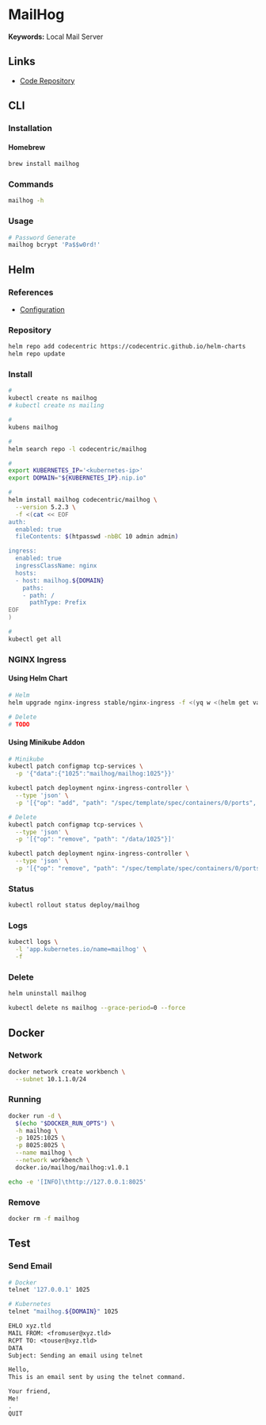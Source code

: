 # MailHog

**Keywords:** Local Mail Server

## Links

- [Code Repository](https://github.com/mailhog/MailHog)

## CLI

### Installation

#### Homebrew

```sh
brew install mailhog
```

### Commands

```sh
mailhog -h
```

### Usage

```sh
# Password Generate
mailhog bcrypt 'Pa$$w0rd!'
```

## Helm

### References

- [Configuration](https://github.com/codecentric/helm-charts/tree/master/charts/mailhog#configuration)

### Repository

```sh
helm repo add codecentric https://codecentric.github.io/helm-charts
helm repo update
```

### Install

```sh
#
kubectl create ns mailhog
# kubectl create ns mailing

#
kubens mailhog

#
helm search repo -l codecentric/mailhog

#
export KUBERNETES_IP='<kubernetes-ip>'
export DOMAIN="${KUBERNETES_IP}.nip.io"

#
helm install mailhog codecentric/mailhog \
  --version 5.2.3 \
  -f <(cat << EOF
auth:
  enabled: true
  fileContents: $(htpasswd -nbBC 10 admin admin)

ingress:
  enabled: true
  ingressClassName: nginx
  hosts:
  - host: mailhog.${DOMAIN}
    paths:
    - path: /
      pathType: Prefix
EOF
)

#
kubectl get all
```

### NGINX Ingress

#### Using Helm Chart

```sh
# Helm
helm upgrade nginx-ingress stable/nginx-ingress -f <(yq w <(helm get values nginx-ingress) tcp.1025 mailhog/mailhog:1025)

# Delete
# TODO
```

#### Using Minikube Addon

```sh
# Minikube
kubectl patch configmap tcp-services \
  -p '{"data":{"1025":"mailhog/mailhog:1025"}}'

kubectl patch deployment nginx-ingress-controller \
  --type 'json' \
  -p '[{"op": "add", "path": "/spec/template/spec/containers/0/ports", "value": [{"hostPort": 1025, "containerPort": 1025}]}]' \

# Delete
kubectl patch configmap tcp-services \
  --type 'json' \
  -p '[{"op": "remove", "path": "/data/1025"}]'

kubectl patch deployment nginx-ingress-controller \
  --type 'json' \
  -p '[{"op": "remove", "path": "/spec/template/spec/containers/0/ports", "value": [{"hostPort": 1025, "containerPort": 1025}]}]'
```

### Status

```sh
kubectl rollout status deploy/mailhog
```

### Logs

```sh
kubectl logs \
  -l 'app.kubernetes.io/name=mailhog' \
  -f
```

### Delete

```sh
helm uninstall mailhog

kubectl delete ns mailhog --grace-period=0 --force
```

## Docker

### Network

```sh
docker network create workbench \
  --subnet 10.1.1.0/24
```

### Running

```sh
docker run -d \
  $(echo "$DOCKER_RUN_OPTS") \
  -h mailhog \
  -p 1025:1025 \
  -p 8025:8025 \
  --name mailhog \
  --network workbench \
  docker.io/mailhog/mailhog:v1.0.1
```

```sh
echo -e '[INFO]\thttp://127.0.0.1:8025'
```

### Remove

```sh
docker rm -f mailhog
```

## Test

### Send Email

```sh
# Docker
telnet '127.0.0.1' 1025

# Kubernetes
telnet "mailhog.${DOMAIN}" 1025
```

```txt
EHLO xyz.tld
MAIL FROM: <fromuser@xyz.tld>
RCPT TO: <touser@xyz.tld>
DATA
Subject: Sending an email using telnet

Hello,
This is an email sent by using the telnet command.

Your friend,
Me!
.
QUIT
```
